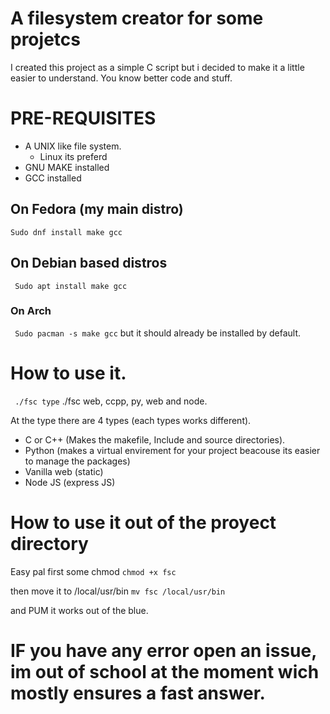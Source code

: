 # A filesystem creator for some projetcs
I created this project as a simple C script but i decided to make it a little easier to understand. You know better code and stuff.

# **PRE-REQUISITES**
* A UNIX like file system.
  * Linux its preferd
*  GNU MAKE installed
*  GCC installed
## On Fedora (my main distro)
``` Sudo dnf install make gcc ```
## On Debian based distros
``` Sudo apt install make gcc```
### On Arch
``` Sudo pacman -s make gcc``` but it should already be installed by default.
# How to use it.

``` ./fsc type```
./fsc web, ccpp, py, web and node.

At the type there are 4 types (each types works different).

* C or C++ (Makes the makefile, Include and source directories).
* Python (makes a virtual envirement for your project beacouse its easier to manage the packages)
* Vanilla web (static)
* Node JS (express JS)

# How to use it out of the proyect directory
Easy pal first some chmod
``` chmod +x fsc ```

then move it to /local/usr/bin
``` mv fsc /local/usr/bin ```

and PUM it works out of the blue.

# IF you have any error open an issue, im out of school at the moment wich mostly ensures a fast answer.
